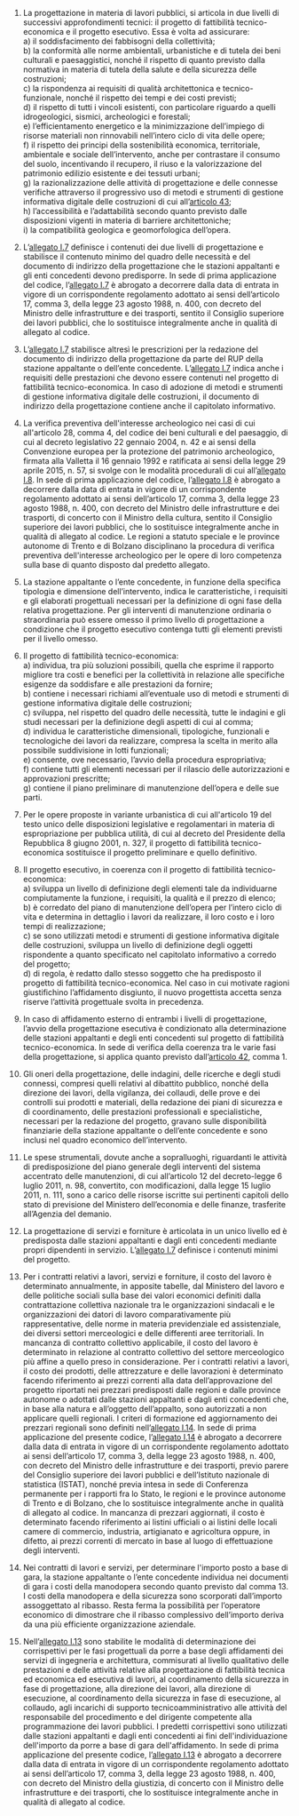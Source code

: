 1. La progettazione in materia di lavori pubblici, si articola in due livelli di successivi approfondimenti tecnici: il progetto di fattibilità tecnico-economica e il progetto esecutivo. Essa è volta ad assicurare:<br>a) il soddisfacimento dei fabbisogni della collettività;<br>b) la conformità alle norme ambientali, urbanistiche e di tutela dei beni culturali e paesaggistici, nonché il rispetto di quanto previsto dalla normativa in materia di tutela della salute e della sicurezza delle costruzioni;<br>c) la rispondenza ai requisiti di qualità architettonica e tecnico-funzionale, nonché il rispetto dei tempi e dei costi previsti;<br>d) il rispetto di tutti i vincoli esistenti, con particolare riguardo a quelli idrogeologici, sismici, archeologici e forestali;<br>e) l’efficientamento energetico e la minimizzazione dell’impiego di risorse materiali non rinnovabili nell’intero ciclo di vita delle opere;<br>f) il rispetto dei principi della sostenibilità economica, territoriale, ambientale e sociale dell’intervento, anche per contrastare il consumo del suolo, incentivando il recupero, il riuso e la valorizzazione del patrimonio edilizio esistente e dei tessuti urbani;<br>g) la razionalizzazione delle attività di progettazione e delle connesse verifiche attraverso il progressivo uso di metodi e strumenti di gestione informativa digitale delle costruzioni di cui all’[articolo 43](/articolo-43/1);<br>h) l’accessibilità e l’adattabilità secondo quanto previsto dalle disposizioni vigenti in materia di barriere architettoniche;<br>i) la compatibilità geologica e geomorfologica dell’opera.

2. L’[allegato I.7](/section/attachment-1-7/1) definisce i contenuti dei due livelli di progettazione e stabilisce il contenuto minimo del quadro delle necessità e del documento di indirizzo della progettazione che le stazioni appaltanti e gli enti concedenti devono predisporre. In sede di prima applicazione del codice, l’[allegato I.7](/section/attachment-1-7/1) è abrogato a decorrere dalla data di entrata in vigore di un corrispondente regolamento adottato ai sensi dell’articolo 17, comma 3, della legge 23 agosto 1988, n. 400, con decreto del Ministro delle infrastrutture e dei trasporti, sentito il Consiglio superiore dei lavori pubblici, che lo sostituisce integralmente anche in qualità di allegato al codice.

3. L’[allegato I.7](/section/attachment-1-7/1) stabilisce altresì le prescrizioni per la redazione del documento di indirizzo della progettazione da parte del RUP della stazione appaltante o dell’ente concedente. L’[allegato I.7](/section/attachment-1-7/1) indica anche i requisiti delle prestazioni che devono essere contenuti nel progetto di fattibilità tecnico-economica. In caso di adozione di metodi e strumenti di gestione informativa digitale delle costruzioni, il documento di indirizzo della progettazione contiene anche il capitolato informativo.

4. La verifica preventiva dell'interesse archeologico nei casi di cui all'articolo 28, comma 4, del codice dei beni culturali e del paesaggio, di cui al decreto legislativo 22 gennaio 2004, n. 42 e ai sensi della Convenzione europea per la protezione del patrimonio archeologico, firmata alla Valletta il 16 gennaio 1992 e ratificata ai sensi della legge 29 aprile 2015, n. 57, si svolge con le modalità procedurali di cui all’[allegato I.8](/section/attachment-1-8/1). In sede di prima applicazione del codice, l’[allegato I.8](/section/attachment-1-8/1) è abrogato a decorrere dalla data di entrata in vigore di un corrispondente regolamento adottato ai sensi dell’articolo 17, comma 3, della legge 23 agosto 1988, n. 400, con decreto del Ministro delle infrastrutture e dei trasporti, di concerto con il Ministro della cultura, sentito il Consiglio superiore dei lavori pubblici, che lo sostituisce integralmente anche in qualità di allegato al codice. Le regioni a statuto speciale e le province autonome di Trento e di Bolzano disciplinano la procedura di verifica preventiva dell'interesse archeologico per le opere di loro competenza sulla base di quanto disposto dal predetto allegato.

5. La stazione appaltante o l’ente concedente, in funzione della specifica tipologia e dimensione dell’intervento, indica le caratteristiche, i requisiti e gli elaborati progettuali necessari per la definizione di ogni fase della relativa progettazione. Per gli interventi di manutenzione ordinaria o straordinaria può essere omesso il primo livello di progettazione a condizione che il progetto esecutivo contenga tutti gli elementi previsti per il livello omesso.

6. Il progetto di fattibilità tecnico-economica:<br>a) individua, tra più soluzioni possibili, quella che esprime il rapporto migliore tra costi e benefici per la collettività in relazione alle specifiche esigenze da soddisfare e alle prestazioni da fornire;<br>b) contiene i necessari richiami all’eventuale uso di metodi e strumenti di gestione informativa digitale delle costruzioni;<br>c) sviluppa, nel rispetto del quadro delle necessità, tutte le indagini e gli studi necessari per la definizione degli aspetti di cui al comma;<br>d) individua le caratteristiche dimensionali, tipologiche, funzionali e tecnologiche dei lavori da realizzare, compresa la scelta in merito alla possibile suddivisione in lotti funzionali;<br>e) consente, ove necessario, l’avvio della procedura espropriativa;<br>f) contiene tutti gli elementi necessari per il rilascio delle autorizzazioni e approvazioni prescritte;<br>g) contiene il piano preliminare di manutenzione dell’opera e delle sue parti.

7. Per le opere proposte in variante urbanistica di cui all'articolo 19 del testo unico delle disposizioni legislative e regolamentari in materia di espropriazione per pubblica utilità, di cui al decreto del Presidente della Repubblica 8 giugno 2001, n. 327, il progetto di fattibilità tecnico-economica sostituisce il progetto preliminare e quello definitivo.

8. Il progetto esecutivo, in coerenza con il progetto di fattibilità tecnico-economica:<br>a) sviluppa un livello di definizione degli elementi tale da individuarne compiutamente la funzione, i requisiti, la qualità e il prezzo di elenco;<br>b) è corredato del piano di manutenzione dell’opera per l’intero ciclo di vita e determina in dettaglio i lavori da realizzare, il loro costo e i loro tempi di realizzazione;<br>c) se sono utilizzati metodi e strumenti di gestione informativa digitale delle costruzioni, sviluppa un livello di definizione degli oggetti rispondente a quanto specificato nel capitolato informativo a corredo del progetto;<br>d) di regola, è redatto dallo stesso soggetto che ha predisposto il progetto di fattibilità tecnico-economica. Nel caso in cui motivate ragioni giustifichino l’affidamento disgiunto, il nuovo progettista accetta senza riserve l’attività progettuale svolta in precedenza.

9. In caso di affidamento esterno di entrambi i livelli di progettazione, l’avvio della progettazione esecutiva è condizionato alla determinazione delle stazioni appaltanti e degli enti concedenti sul progetto di fattibilità tecnico-economica. In sede di verifica della coerenza tra le varie fasi della progettazione, si applica quanto previsto dall’[articolo 42](/articolo-42/1), comma 1.

10. Gli oneri della progettazione, delle indagini, delle ricerche e degli studi connessi, compresi quelli relativi al dibattito pubblico, nonché della direzione dei lavori, della vigilanza, dei collaudi, delle prove e dei controlli sui prodotti e materiali, della redazione dei piani di sicurezza e di coordinamento, delle prestazioni professionali e specialistiche, necessari per la redazione del progetto, gravano sulle disponibilità finanziarie della stazione appaltante o dell’ente concedente e sono inclusi nel quadro economico dell’intervento.

11. Le spese strumentali, dovute anche a sopralluoghi, riguardanti le attività di predisposizione del piano generale degli interventi del sistema accentrato delle manutenzioni, di cui all’articolo 12 del decreto-legge 6 luglio 2011, n. 98, convertito, con modificazioni, dalla legge 15 luglio 2011, n. 111, sono a carico delle risorse iscritte sui pertinenti capitoli dello stato di previsione del Ministero dell’economia e delle finanze, trasferite all’Agenzia del demanio.

12. La progettazione di servizi e forniture è articolata in un unico livello ed è predisposta dalle stazioni appaltanti e dagli enti concedenti mediante propri dipendenti in servizio. L’[allegato I.7](/section/attachment-1-7/1) definisce i contenuti minimi del progetto.

13. Per i contratti relativi a lavori, servizi e forniture, il costo del lavoro è determinato annualmente, in apposite tabelle, dal Ministero del lavoro e delle politiche sociali sulla base dei valori economici definiti dalla contrattazione collettiva nazionale tra le organizzazioni sindacali e le organizzazioni dei datori di lavoro comparativamente più rappresentative, delle norme in materia previdenziale ed assistenziale, dei diversi settori merceologici e delle differenti aree territoriali. In mancanza di contratto collettivo applicabile, il costo del lavoro è determinato in relazione al contratto collettivo del settore merceologico più affine a quello preso in considerazione. Per i contratti relativi a lavori, il costo dei prodotti, delle attrezzature e delle lavorazioni è determinato facendo riferimento ai prezzi correnti alla data dell’approvazione del progetto riportati nei prezzari predisposti dalle regioni e dalle province autonome o adottati dalle stazioni appaltanti e dagli enti concedenti che, in base alla natura e all’oggetto dell’appalto, sono autorizzati a non applicare quelli regionali. I criteri di formazione ed aggiornamento dei prezzari regionali sono definiti nell’[allegato I.14](/section/attachment-1-14/1). In sede di prima applicazione del presente codice, l’[allegato I.14](/section/attachment-1-14/1) è abrogato a decorrere dalla data di entrata in vigore di un corrispondente regolamento adottato ai sensi dell’articolo 17, comma 3, della legge 23 agosto 1988, n. 400, con decreto del Ministro delle infrastrutture e dei trasporti, previo parere del Consiglio superiore dei lavori pubblici e dell’Istituto nazionale di statistica (ISTAT), nonché previa intesa in sede di Conferenza permanente per i rapporti fra lo Stato, le regioni e le province autonome di Trento e di Bolzano, che lo sostituisce integralmente anche in qualità di allegato al codice. In mancanza di prezzari aggiornati, il costo è determinato facendo riferimento ai listini ufficiali o ai listini delle locali camere di commercio, industria, artigianato e agricoltura oppure, in difetto, ai prezzi correnti di mercato in base al luogo di effettuazione degli interventi.

14. Nei contratti di lavori e servizi, per determinare l'importo posto a base di gara, la stazione appaltante o l’ente concedente individua nei documenti di gara i costi della manodopera secondo quanto previsto dal comma 13. I costi della manodopera e della sicurezza sono scorporati dall’importo assoggettato al ribasso. Resta ferma la possibilità per l’operatore economico di dimostrare che il ribasso complessivo dell’importo deriva da una più efficiente organizzazione aziendale.

15. Nell’[allegato I.13](/section/attachment-1-13/1) sono stabilite le modalità di determinazione dei corrispettivi per le fasi progettuali da porre a base degli affidamenti dei servizi di ingegneria e architettura, commisurati al livello qualitativo delle prestazioni e delle attività relative alla progettazione di fattibilità tecnica ed economica ed esecutiva di lavori, al coordinamento della sicurezza in fase di progettazione, alla direzione dei lavori, alla direzione di esecuzione, al coordinamento della sicurezza in fase di esecuzione, al collaudo, agli incarichi di supporto tecnicoamministrativo alle attività del responsabile del procedimento e del dirigente competente alla programmazione dei lavori pubblici. I predetti corrispettivi sono utilizzati dalle stazioni appaltanti e dagli enti concedenti ai fini dell'individuazione dell'importo da porre a base di gara dell'affidamento. In sede di prima applicazione del presente codice, l’[allegato I.13](/section/attachment-1-13/1) è abrogato a decorrere dalla data di entrata in vigore di un corrispondente regolamento adottato ai sensi dell’articolo 17, comma 3, della legge 23 agosto 1988, n. 400, con decreto del Ministro della giustizia, di concerto con il Ministro delle infrastrutture e dei trasporti, che lo sostituisce integralmente anche in qualità di allegato al codice.